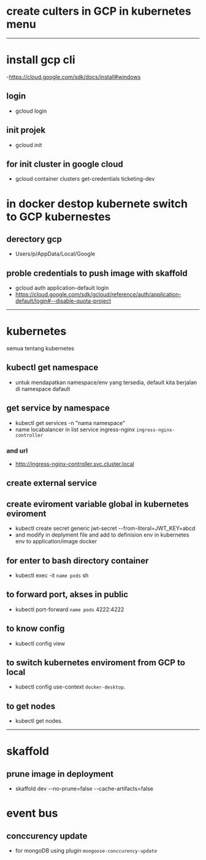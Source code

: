# create culters in GCP in kubernetes menu

---

# install gcp cli

-https://cloud.google.com/sdk/docs/install#windows

## login

- gcloud login

## init projek

- gcloud init

## for init cluster in google cloud

- gcloud container clusters get-credentials ticketing-dev

# in docker destop kubernete switch to GCP kubernestes

## derectory gcp

- Users/p/AppData/Local/Google

## proble credentials to push image with skaffold

- gcloud auth application-default login
- https://cloud.google.com/sdk/gcloud/reference/auth/application-default/login#--disable-quota-project

---

# kubernetes

semua tentang kubernetes

## kubectl get namespace

- untuk mendapatkan namespace/env yang tersedia, default kita berjalan di namespace dafault

## get service by namespace

- kubectl get services -n "nama namespace"
- name locabalancer in list service ingress-nginx `ingress-nginx-controller`

### and url

- http://ingress-nginx-controller.svc.cluster.local

## create external service

## create eviroment variable global in kubernetes eviroment

- kubectl create secret generic jwt-secret --from-literal=JWT_KEY=abcd
- and modify in deplyment file and add to definision env in kubernetes env to application/image docker

## for enter to bash directory container

- kubectl exec -it `name pods` sh

## to forward port, akses in public

- kubectl port-forward `name pods` 4222:4222

## to know config

- kubectl config view

## to switch kubernetes enviroment from GCP to local

- kubectl config use-context `docker-desktop`.

## to get nodes

- kubectl get nodes.

---

# skaffold

## prune image in deployment

- skaffold dev --no-prune=false --cache-artifacts=false

# event bus

## conccurency update

- for mongoDB using plugin `mongoose-conccurency-update`
